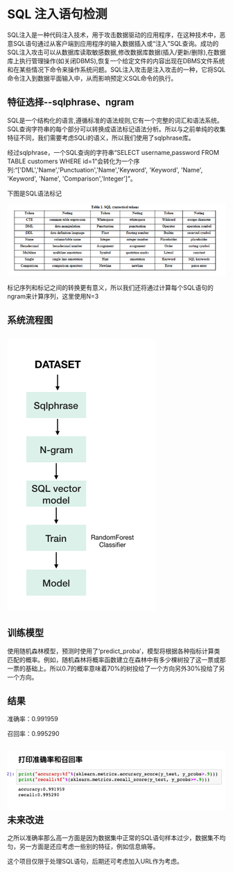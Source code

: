 # SQL 注入语句检测

SQL注入是一种代码注入技术，用于攻击数据驱动的应用程序，在这种技术中，恶意SQL语句通过从客户端到应用程序的输入数据插入或“注入”SQL查询。成功的SQL注入攻击可以从数据库读取敏感数据,修改数据库数据(插入/更新/删除),在数据库上执行管理操作(如关闭DBMS),恢复一个给定文件的内容出现在DBMS文件系统和在某些情况下命令来操作系统问题。SQL注入攻击是注入攻击的一种，它将SQL命令注入到数据平面输入中，从而影响预定义SQL命令的执行。

## 特征选择--sqlphrase、ngram

SQL是一个结构化的语言,遵循标准的语法规则,它有一个完整的词汇和语法系统。SQL查询字符串的每个部分可以转换成语法标记语法分析。所以与之前单纯的收集特征不同，我们需要考虑SQLi的语义，所以我们使用了sqlphrase库。

经过sqlphrase，一个SQL查询的字符串“SELECT username,password FROM TABLE customers WHERE id=1”会转化为一个序列:“['DML','Name','Punctuation','Name','Keyword', 'Keyword', 'Name', 'Keyword', 'Name', 'Comparison','Integer']”。

下图是SQL语法标记

![sqlphrase](Screen/sqlphrase.png)

标记序列和标记之间的转换更有意义，所以我们还将通过计算每个SQL语句的ngram来计算序列，这里使用N=3

## 系统流程图

## ![structure](Screen/structure.png)

## 训练模型

使用随机森林模型，预测时使用了‘predict_proba’，模型将根据各种指标计算类匹配的概率。例如，随机森林将概率函数建立在森林中有多少棵树投了这一票或那一票的基础上。所以0.7的概率意味着70%的树投给了一个方向另外30%投给了另一个方向。

## 结果

准确率：0.991959

召回率：0.995290

## ![accuracy](Screen/accuracy.png)未来改进

之所以准确率那么高一方面是因为数据集中正常的SQL语句样本过少，数据集不均匀，另一方面是还应考虑一些别的特征，例如信息熵等。

这个项目仅限于处理SQL语句，后期还可考虑加入URL作为考虑。